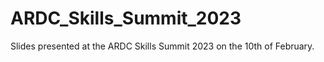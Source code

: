 # ARDC_Skills_Summit_2023

Slides presented at the ARDC Skills Summit 2023 on the 10th of February.
